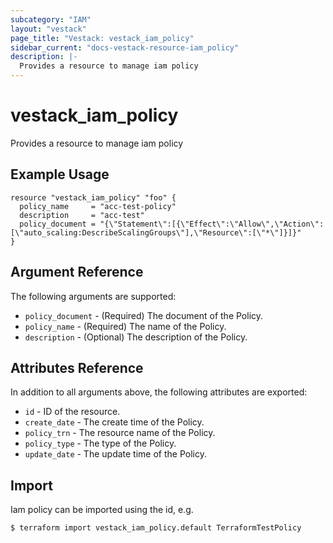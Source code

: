 ```yaml
---
subcategory: "IAM"
layout: "vestack"
page_title: "Vestack: vestack_iam_policy"
sidebar_current: "docs-vestack-resource-iam_policy"
description: |-
  Provides a resource to manage iam policy
---
```

# vestack_iam_policy
Provides a resource to manage iam policy
## Example Usage
```hcl
resource "vestack_iam_policy" "foo" {
  policy_name     = "acc-test-policy"
  description     = "acc-test"
  policy_document = "{\"Statement\":[{\"Effect\":\"Allow\",\"Action\":[\"auto_scaling:DescribeScalingGroups\"],\"Resource\":[\"*\"]}]}"
}
```
## Argument Reference
The following arguments are supported:
* `policy_document` - (Required) The document of the Policy.
* `policy_name` - (Required) The name of the Policy.
* `description` - (Optional) The description of the Policy.

## Attributes Reference
In addition to all arguments above, the following attributes are exported:
* `id` - ID of the resource.
* `create_date` - The create time of the Policy.
* `policy_trn` - The resource name of the Policy.
* `policy_type` - The type of the Policy.
* `update_date` - The update time of the Policy.


## Import
Iam policy can be imported using the id, e.g.
```
$ terraform import vestack_iam_policy.default TerraformTestPolicy
```

